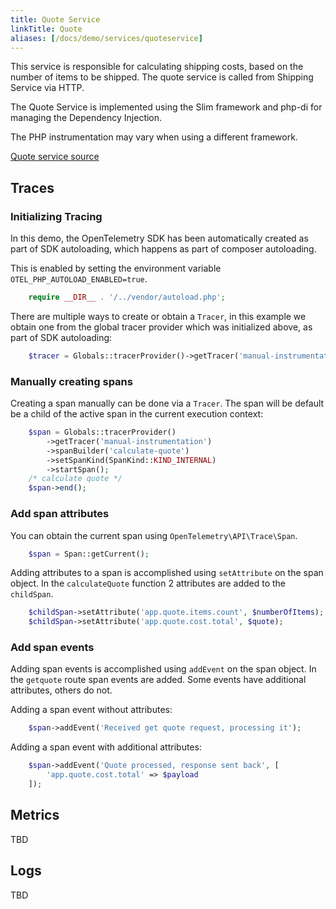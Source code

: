 ```yaml
---
title: Quote Service
linkTitle: Quote
aliases: [/docs/demo/services/quoteservice]
---
```


This service is responsible for calculating shipping costs, based on
the number of items to be shipped. The quote service is called from
Shipping Service via HTTP.

The Quote Service is implemented using the Slim framework and
php-di for managing the Dependency Injection.

The PHP instrumentation may vary when using a different framework.

[Quote service source](https://github.com/open-telemetry/opentelemetry-demo/blob/main/src/quoteservice/)

## Traces

### Initializing Tracing

In this demo, the OpenTelemetry SDK has been automatically created as part
of SDK autoloading, which happens as part of composer autoloading.

This is enabled by setting the environment variable `OTEL_PHP_AUTOLOAD_ENABLED=true`.

```php
    require __DIR__ . '/../vendor/autoload.php';
```

There are multiple ways to create or obtain a `Tracer`, in this example we
obtain one from the global tracer provider which was initialized above, as
part of SDK autoloading:

```php
    $tracer = Globals::tracerProvider()->getTracer('manual-instrumentation');
```

### Manually creating spans

Creating a span manually can be done via a `Tracer`. The span will be default
be a child of the active span in the current execution context:

```php
    $span = Globals::tracerProvider()
        ->getTracer('manual-instrumentation')
        ->spanBuilder('calculate-quote')
        ->setSpanKind(SpanKind::KIND_INTERNAL)
        ->startSpan();
    /* calculate quote */
    $span->end();
```

### Add span attributes

You can obtain the current span using `OpenTelemetry\API\Trace\Span`.

```php
    $span = Span::getCurrent();
```

Adding attributes to a span is accomplished using `setAttribute` on the span
object. In the `calculateQuote` function 2 attributes are added to the `childSpan`.

```php
    $childSpan->setAttribute('app.quote.items.count', $numberOfItems);
    $childSpan->setAttribute('app.quote.cost.total', $quote);
```

### Add span events

Adding span events is accomplished using `addEvent` on the span object. In the
`getquote` route span events are added. Some events have
additional attributes, others do not.

Adding a span event without attributes:

```php
    $span->addEvent('Received get quote request, processing it');
```

Adding a span event with additional attributes:

```php
    $span->addEvent('Quote processed, response sent back', [
        'app.quote.cost.total' => $payload
    ]);
```

## Metrics

TBD

## Logs

TBD
